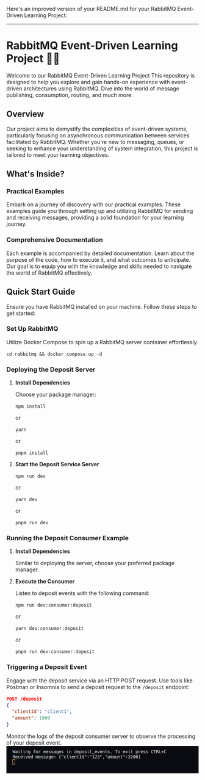 Here's an improved version of your README.md for your RabbitMQ Event-Driven Learning Project:

---

# RabbitMQ Event-Driven Learning Project 🐰🚀

Welcome to our RabbitMQ Event-Driven Learning Project This repository is designed to help you explore and gain hands-on experience with event-driven architectures using RabbitMQ. Dive into the world of message publishing, consumption, routing, and much more.

## Overview

Our project aims to demystify the complexities of event-driven systems, particularly focusing on asynchronous communication between services facilitated by RabbitMQ. Whether you're new to messaging, queues, or seeking to enhance your understanding of system integration, this project is tailored to meet your learning objectives.

## What's Inside?

### Practical Examples

Embark on a journey of discovery with our practical examples. These examples guide you through setting up and utilizing RabbitMQ for sending and receiving messages, providing a solid foundation for your learning journey.

### Comprehensive Documentation

Each example is accompanied by detailed documentation. Learn about the purpose of the code, how to execute it, and what outcomes to anticipate. Our goal is to equip you with the knowledge and skills needed to navigate the world of RabbitMQ effectively.

## Quick Start Guide

Ensure you have RabbitMQ installed on your machine. Follow these steps to get started:

### Set Up RabbitMQ

Utilize Docker Compose to spin up a RabbitMQ server container effortlessly.

```shell
cd rabbitmq && docker compose up -d
```

### Deploying the Deposit Server

1. **Install Dependencies**

   Choose your package manager:
   
   ```shell
   npm install
   ```
   or
   
   ```shell
   yarn
   ```
   or
   
   ```shell
   pnpm install
   ```

2. **Start the Deposit Service Server**

   ```shell
   npm run dev
   ```
   or
   
   ```shell
   yarn dev
   ```
   or
   
   ```shell
   pnpm run dev
   ```

### Running the Deposit Consumer Example

1. **Install Dependencies**

   Similar to deploying the server, choose your preferred package manager.

2. **Execute the Consumer**

   Listen to deposit events with the following command:

   ```shell
   npm run dev:consumer:deposit
   ```
   or
   
   ```shell
   yarn dev:consumer:deposit
   ```
   or
   
   ```shell
   pnpm run dev:consumer:deposit
   ```

### Triggering a Deposit Event

Engage with the deposit service via an HTTP POST request. Use tools like Postman or Insomnia to send a deposit request to the `/deposit` endpoint:

```json
POST /deposit
{
  "clientId": "client1",
  "amount": 1000
}
```

Monitor the logs of the deposit consumer server to observe the processing of your deposit event.
![Exemplo consumidor](consumer-example.png)
